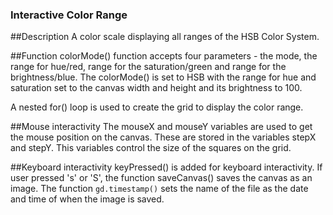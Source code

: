 ### Interactive Color Range

##Description
A color scale displaying all ranges of the HSB Color System.

##Function
colorMode() function accepts four parameters - the mode, the range for hue/red, range for the saturation/green and range for the brightness/blue.
The colorMode() is set to HSB with the range for hue and saturation set to the canvas width and height and its brightness to 100.

A nested for() loop is used to create the grid to display the color range.

##Mouse interactivity
The mouseX and mouseY variables are used to get the mouse position on the canvas. These are stored in the variables stepX and stepY. This variables control the size of the squares on the grid.

##Keyboard interactivity
keyPressed() is added for keyboard interactivity.
 If user pressed 's' or 'S', the function saveCanvas() saves the canvas as an image.
The function `gd.timestamp()` sets the name of the file as the date and time of when the image is saved.
